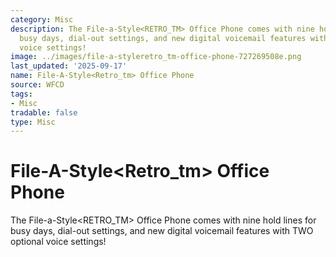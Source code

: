 ```yaml
---
category: Misc
description: The File-a-Style<RETRO_TM> Office Phone comes with nine hold lines for
  busy days, dial-out settings, and new digital voicemail features with TWO optional
  voice settings!
image: ../images/file-a-styleretro_tm-office-phone-727269508e.png
last_updated: '2025-09-17'
name: File-A-Style<Retro_tm> Office Phone
source: WFCD
tags:
- Misc
tradable: false
type: Misc
---
```


# File-A-Style<Retro_tm> Office Phone

The File-a-Style<RETRO_TM> Office Phone comes with nine hold lines for busy days, dial-out settings, and new digital voicemail features with TWO optional voice settings!

